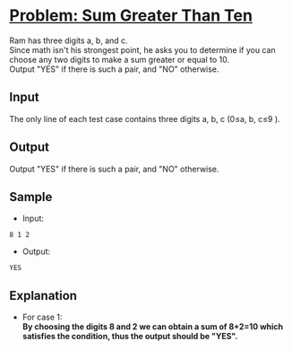 # [Problem: Sum Greater Than Ten](https://my.newtonschool.co/playground/code/gstg7l1zwhji)

Ram has three digits a,  b, and c. <br>
Since math isn't his strongest point, he asks you to determine if you can choose any two digits to make a sum greater or equal to 10. <br>
Output "YES" if there is such a pair, and "NO" otherwise.

## Input

The only line of each test case contains three digits a, b, c (0≤a, b, c≤9 ).

## Output

Output "YES" if there is such a pair, and "NO" otherwise.

## Sample

- Input:
```
8 1 2
```

- Output:
```
YES
```

## Explanation

- For case 1: <br> **By choosing the digits 8 and 2 we can obtain a sum of 8+2=10 which satisfies the condition, thus the output should be "YES".**
